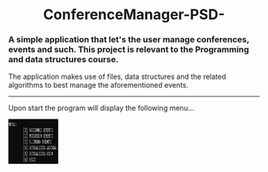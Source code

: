 
<h1 align = "center">ConferenceManager-PSD-</h1>
<p align = "center"><h3>A simple application that let's the user manage conferences, events and such. This project is relevant to the Programming and data structures course.</h3></p>
<p>The application makes use of files, data structures and the related algorithms to best manage the aforementioned events. </p>

---

<p>Upon start the program will display the following menu...</p>
<img src = "images/menu.png" height = 90 width = 100>
